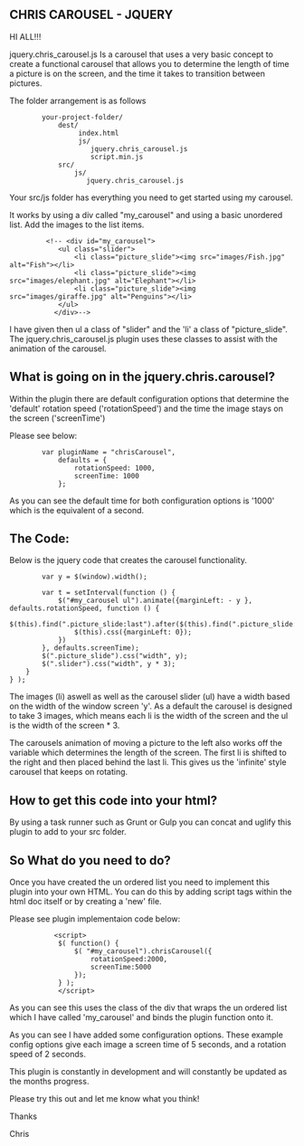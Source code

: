 ## CHRIS CAROUSEL - JQUERY 

HI ALL!!!

jquery.chris_carousel.js Is a carousel that uses a very basic concept to create a functional carousel that allows you to determine the length of time a picture is on the screen, and the time it takes to transition between pictures.

The folder arrangement is as follows

            your-project-folder/
            	dest/
            	     index.html
            	     js/
                        jquery.chris_carousel.js
                        script.min.js
                src/
                    js/ 
                       jquery.chris_carousel.js

Your src/js folder has everything you need to get started using my carousel.

It works by using a div called "my_carousel" and using a basic unordered list. Add the images to the list items.

             <!-- <div id="my_carousel">
                <ul class="slider">
                	<li class="picture_slide"><img src="images/Fish.jpg" alt="Fish"></li>
                	<li class="picture_slide"><img src="images/elephant.jpg" alt="Elephant"></li>
                	<li class="picture_slide"><img src="images/giraffe.jpg" alt="Penguins"></li>
                </ul>
               </div>-->

I have given then ul a class of "slider" and the 'li' a class of "picture_slide". The jquery.chris_carousel.js plugin uses these classes to assist with the animation of the carousel.

## What is going on in the jquery.chris.carousel?

Within the plugin there are default configuration options that determine the 'default' rotation speed ('rotationSpeed') and the time the image stays on the screen ('screenTime')

Please see below:

            var pluginName = "chrisCarousel",
                defaults = {
                    rotationSpeed: 1000,
                    screenTime: 1000
                };

As you can see the default time for both configuration options is '1000' which is the equivalent of a second.


## The Code:

Below is the jquery code that creates the carousel functionality.

            var y = $(window).width();
        
            var t = setInterval(function () {
                $("#my_carousel ul").animate({marginLeft: - y }, defaults.rotationSpeed, function () {
                    $(this).find(".picture_slide:last").after($(this).find(".picture_slide:first"));
                    $(this).css({marginLeft: 0});
                })
            }, defaults.screenTime);
            $(".picture_slide").css("width", y);
            $(".slider").css("width", y * 3);		
        }
    } );


The images (li) aswell as well as the carousel slider (ul) have a width based on the width of the window screen 'y'.
As a default the carousel is designed to take 3 images, which means each li is the width of the screen and the ul is the width of the screen * 3.

The carousels animation of moving a picture to the left also works off the variable which determines the length of the screen. 
The first li is shifted to the right and then placed behind the last li. This  gives us the 'infinite' style carousel that keeps on rotating.

## How to get this code into your html?

By using a task runner such as Grunt or Gulp you can concat and uglify this plugin to add to your src folder.

## So What do you need to do?

Once you have created the un ordered list you need to implement this plugin into your own HTML. You can do this by adding script tags within the html doc itself or by creating a 'new' file. 

Please see plugin implementaion code below:

               <script> 
                $( function() {
                	$( "#my_carousel").chrisCarousel({
                		rotationSpeed:2000,
                		screenTime:5000
                	});
                } );
                </script>

As you can see this uses the class of the div that wraps the un ordered list which I have called 'my_carousel' and binds the plugin function onto it. 

As you can see I have added some configuration options. These example config options give each image a screen time of 5 seconds, and a rotation speed of 2 seconds. 

This plugin is constantly in development and will constantly be updated as the months progress.

Please try this out and let me know what you think!

Thanks

Chris



